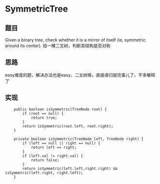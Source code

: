 # SymmetricTree

## 题目 
Given a binary tree, check whether it is a mirror of itself (ie, symmetric around its center).
给一棵二叉树，判断其结构是否对称

## 思路 
easy难度的题，解决办法也是easy，二叉树嘛，直接递归就完事儿了，不多解释了

## 实现 
```
    public boolean isSymmetric(TreeNode root) {
        if (root == null) {
            return true;
        }
        return isSymmetric(root.left, root.right);
    }

    private boolean isSymmetric(TreeNode left, TreeNode right) {
        if (left == null || right == null) {
            return left == right;
        }
        if (left.val != right.val) {
            return false;
        }
        return isSymmetric(left.left,right.right) && isSymmetric(left.right, right.left);
    }
```